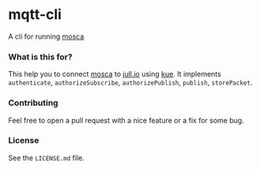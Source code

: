 # mqtt-cli

A cli for running [mosca](https://github.com/mcollina/mosca)

### What is this for? 

This help you to connect [mosca](https://github.com/mcollina/mosca) to [jull.io](https://github.com/jeloou/jull-io) using [kue](https://github.com/learnboost/kue). It implements 
`authenticate`, `authorizeSubscribe`, `authorizePublish`, `publish`, 
`storePacket`.

### Contributing

Feel free to open a pull request with a nice feature or a fix for some bug.

### License

See the `LICENSE.md` file.